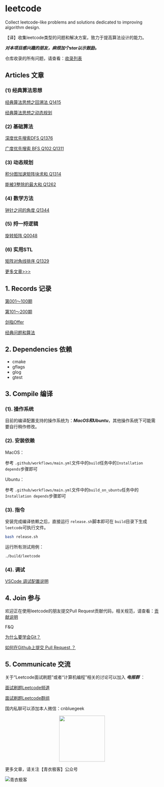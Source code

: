 # leetcode

Collect leetcode-like problems and solutions dedicated to improving algorithm design.

【译】收集leetcode类型的问题和解决方案，致力于提高算法设计的能力。

***对本项目感兴趣的朋友，麻烦加个star以示鼓励。***

仓库收录的所有问题，请查看：[收录列表](src/README.md)

## Articles 文章

### (1) 经典算法思想

[经典算法思想之回溯法 Q1415](https://mp.weixin.qq.com/s/4nbyiJ8foXIkgj3n0ccorQ)

[经典算法思想之动态规划](https://mp.weixin.qq.com/s/c9_dDxy1jKH9LDnzLlGFhg)

### (2) 基础算法

[深度优先搜索DFS Q1376](https://mp.weixin.qq.com/s/7VwPNVWNPJmPQgzSl0xQYA)

[广度优先搜索 BFS Q102 Q1311](https://mp.weixin.qq.com/s/MwACh4_Ahjamwpf6stxSmw)

### (3) 动态规划

[积分图加速矩阵块求和 Q1314](https://mp.weixin.qq.com/s/tehqEiBslkFUdarZ5vVO1w)

[能被3整除的最大和 Q1262](https://mp.weixin.qq.com/s/FiSLqpGMY3b134QFsYDLLw)

### (4) 数学方法

[钟针之间的角度 Q1344](https://mp.weixin.qq.com/s/vJ2RFrewvWYcWr4jeDzKoQ)

### (5) 捋一捋逻辑

[旋转矩阵 Q0048](https://mp.weixin.qq.com/s/n_0FJkuX2N0_EPMHG3MBDw)

### (6) 实用STL

[矩阵对角线排序 Q1329](https://mp.weixin.qq.com/s/ddnzIpv7K07urg0F0SsrRA)

[更多文章>>>](https://blog.bluegeek.me/archive/?tag=%E9%9D%A2%E8%AF%95%E5%88%B7%E9%A2%98)

## 1. Records 记录

[第001～100期](doc/episode001_100.md)

[第101～200期](doc/episode101_200.md)

[剑指Offer](src/sword_to_offer/README.md)

[经典问题和算法](src/classical/README.md)

## 2. Dependencies 依赖

* cmake
* gflags
* glog
* gtest

## 3. Compile 编译

### (1). 操作系统

目前的编译配置支持的操作系统为：***MacOS和Ubuntu***，其他操作系统下可能需要自行稍作修改。

### (2). 安装依赖

MacOS：

参考 `.github/workflows/main.yml`文件中的`build`任务中的`Installation depends`步骤即可

Ubuntu：

参考 `.github/workflows/main.yml`文件中的`build_on_ubuntu`任务中的`Installation depends`步骤即可

### (3). 指令

安装完成编译依赖之后，直接运行 `release.sh`脚本即可在 `build`目录下生成`leetcode`可执行文件。

```bash
bash release.sh
```

运行所有测试用例：

```bash
./build/leetcode
```

### (4). 调试

[VSCode 调试配置说明](doc/vscode-config.md)

## 4. Join 参与

欢迎正在使用leetcode的朋友提交Pull Request贡献代码，相关规范，请查看：[贡献说明](CONTRIBUTING.md)

F&Q

[为什么要学会Git？](https://mp.weixin.qq.com/s/GH6ka8zI2sqYQGmZyA-oKQ)

[如何在Github上提交 Pull Request ？](https://mp.weixin.qq.com/s/4MH6edEc1TXieEUwwXj1Iw)

## 5. Communicate 交流

关于“Leetcode面试刷题”或者“计算机编程”相关的讨论可以加入 ***电报群*** ：

[面试刷题Leetcode频道](https://t.me/interview_leetcode_channel)

[面试刷题Leetcode群组](https://t.me/interview_leetcode)

国内私聊可以添加本人微信：cnbluegeek

<div style="text-align:center;width:100%;"><img width="150" height="150" src="images/cnbluegeek-qr.jpeg" /></div>

更多文章，请关注【青衣极客】公众号

![青衣极客](images/wechat_public.png)
